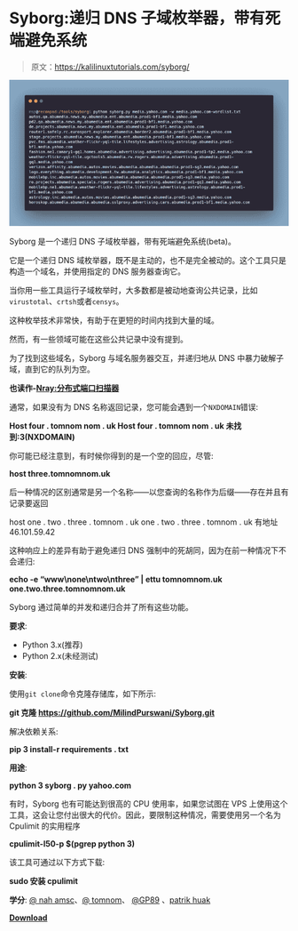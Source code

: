 # Syborg:递归 DNS 子域枚举器，带有死端避免系统

> 原文：<https://kalilinuxtutorials.com/syborg/>

[![Syborg : Recursive DNS Subdomain Enumerator With Dead-End Avoidance System](img/fcff06c5a4d82a7b9109828fcc178478.png "Syborg : Recursive DNS Subdomain Enumerator With Dead-End Avoidance System")](https://1.bp.blogspot.com/-L9qw58lS8Uc/Xk1aE9oyYXI/AAAAAAAAFBI/8DIYeWael_01GAf5Wu9EXG1W4KgWMUqvgCLcBGAsYHQ/s1600/Syborg%25281%2529.png)

Syborg 是一个递归 DNS 子域枚举器，带有死端避免系统(beta)。

它是一个递归 DNS 域枚举器，既不是主动的，也不是完全被动的。这个工具只是构造一个域名，并使用指定的 DNS 服务器查询它。

当你用一些工具运行子域枚举时，大多数都是被动地查询公共记录，比如`virustotal`、`crtsh`或者`censys`。

这种枚举技术非常快，有助于在更短的时间内找到大量的域。

然而，有一些领域可能在这些公共记录中没有提到。

为了找到这些域名，Syborg 与域名服务器交互，并递归地从 DNS 中暴力破解子域，直到它的队列为空。

**也读作-[Nray:分布式端口扫描器](https://kalilinuxtutorials.com/nray/)**

通常，如果没有为 DNS 名称返回记录，您可能会遇到一个`NXDOMAIN`错误:

**Host four . tomnom nom . uk
Host four . tomnom nom . uk 未找到:3(NXDOMAIN)**

你可能已经注意到，有时候你得到的是一个空的回应，尽管:

**host three.tomnomnom.uk**

后一种情况的区别通常是另一个名称——以您查询的名称作为后缀——存在并且有记录要返回

host one . two . three . tomnom . uk
one . two . three . tomnom . uk 有地址 46.101.59.42

这种响应上的差异有助于避免递归 DNS 强制中的死胡同，因为在前一种情况下不会递归:

**echo -e “www\none\ntwo\nthree” | ettu tomnomnom.uk
one.two.three.tomnomnom.uk**

Syborg 通过简单的并发和递归合并了所有这些功能。

**要求**:

*   Python 3.x(推荐)
*   Python 2.x(未经测试)

**安装**:

使用`git clone`命令克隆存储库，如下所示:

**git 克隆 https://github.com/MilindPurswani/Syborg.git**

解决依赖关系:

**pip 3 install-r requirements . txt**

**用途**:

**python 3 syborg . py yahoo.com**

有时，Syborg 也有可能达到很高的 CPU 使用率，如果您试图在 VPS 上使用这个工具，这会让您付出很大的代价。因此，要限制这种情况，需要使用另一个名为 Cpulimit 的实用程序

**cpulimit-l50-p $(pgrep python 3)**

该工具可通过以下方式下载:

**sudo 安装 cpulimit**

**学分**:
[@ nah amsc](https://twitter.com/nahamsec)、[@ tomnom](https://twitter.com/tomnomnom)、 [@GP89](https://github.com/GP89) 、[patrik huak](https://0xpatrik.com/)

[**Download**](https://github.com/MilindPurswani/Syborg)